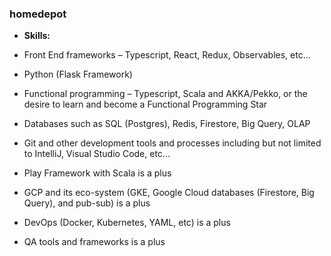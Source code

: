 
### homedepot

- **Skills:**

- Front End frameworks – Typescript, React, Redux, Observables, etc...
- Python (Flask Framework)
- Functional programming – Typescript, Scala and AKKA/Pekko, or the desire to learn and become a Functional Programming Star
- Databases such as SQL (Postgres), Redis, Firestore, Big Query, OLAP
- Git and other development tools and processes including but not limited to IntelliJ, Visual Studio Code, etc...
- Play Framework with Scala is a plus
- GCP and its eco-system (GKE, Google Cloud databases (Firestore, Big Query), and pub-sub) is a plus
- DevOps (Docker, Kubernetes, YAML, etc) is a plus
- QA tools and frameworks is a plus

